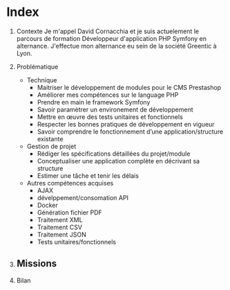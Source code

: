 # Index

1. Contexte
   Je m'appel David Cornacchia et je suis actuelement le parcours de formation Développeur d'application PHP Symfony en alternance.
   J'effectue mon alternance eu sein de la société Greentic à Lyon.
2. Problématique
   - Technique
      - Maitriser le développement de modules pour le CMS Prestashop
      - Améliorer mes compétences sur le language PHP   
      - Prendre en main le framework Symfony
      - Savoir paramètrer un environement de développement
      - Mettre en œuvre des tests unitaires et fonctionnels
      - Respecter les bonnes pratiques de développement en vigueur
      - Savoir comprendre le fonctionnement d’une application/structure existante
   - Gestion de projet
     - Rédiger les spécifications détaillées du projet/module
     - Conceptualiser une application complète en décrivant sa structure
     - Estimer une tâche et tenir les délais  
   - Autres compétences acquises
       - AJAX
       - dévelppement/consomation API
       - Docker
       - Génération fichier PDF
       - Traitement XML
       - Traitement CSV
       - Traitement JSON
       - Tests unitaires/fonctionnels

3. Missions
    - 
4. Bilan